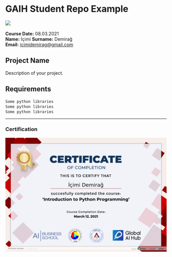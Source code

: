 # GAIH Student Repo Example
![](img/logo.png)

**Course Date:** 08.03.2021  
**Name:** İçimi 
**Surname:** Demirağ  
**Email:** icimidemirag@gmail.com  

 

## Project Name
Description of your project.

## Requirements
```
Some python libraries
Some python libraries
Some python libraries
```
---

### Certification
![](img/certificate_ex.png)

